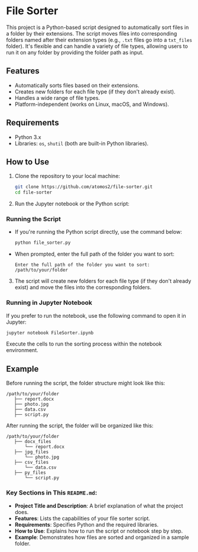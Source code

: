 
# File Sorter

This project is a Python-based script designed to automatically sort files in a folder by their extensions. The script moves files into corresponding folders named after their extension types (e.g., `.txt` files go into a `txt_files` folder). It's flexible and can handle a variety of file types, allowing users to run it on any folder by providing the folder path as input.

## Features

- Automatically sorts files based on their extensions.
- Creates new folders for each file type (if they don't already exist).
- Handles a wide range of file types.
- Platform-independent (works on Linux, macOS, and Windows).

## Requirements

- Python 3.x
- Libraries: `os`, `shutil` (both are built-in Python libraries).

## How to Use

1. Clone the repository to your local machine:
   ```bash
   git clone https://github.com/atomos2/file-sorter.git
   cd file-sorter
   ```

2. Run the Jupyter notebook or the Python script:

### Running the Script

- If you're running the Python script directly, use the command below:
   ```bash
   python file_sorter.py
   ```

- When prompted, enter the full path of the folder you want to sort:
   ```
   Enter the full path of the folder you want to sort: /path/to/your/folder
   ```

3. The script will create new folders for each file type (if they don't already exist) and move the files into the corresponding folders.

### Running in Jupyter Notebook

If you prefer to run the notebook, use the following command to open it in Jupyter:
```bash
jupyter notebook FileSorter.ipynb
```
Execute the cells to run the sorting process within the notebook environment.

## Example

Before running the script, the folder structure might look like this:

```
/path/to/your/folder
   ├── report.docx
   ├── photo.jpg
   ├── data.csv
   ├── script.py
```

After running the script, the folder will be organized like this:

```
/path/to/your/folder
   ├── docx_files
       └── report.docx
   ├── jpg_files
       └── photo.jpg
   ├── csv_files
       └── data.csv
   ├── py_files
       └── script.py
```


### Key Sections in This `README.md`:
- **Project Title and Description**: A brief explanation of what the project does.
- **Features**: Lists the capabilities of your file sorter script.
- **Requirements**: Specifies Python and the required libraries.
- **How to Use**: Explains how to run the script or notebook step by step.
- **Example**: Demonstrates how files are sorted and organized in a sample folder.


